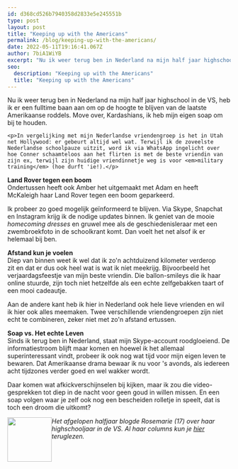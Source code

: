 ```yaml
---
id: d368cd526b7940358d2833e5e245551b
type: post
layout: post
title: "Keeping up with the Americans"
permalink: /blog/keeping-up-with-the-americans/
date: 2022-05-11T19:16:41.067Z
author: 7biA1WiYB
excerpt: "Nu ik weer terug ben in Nederland na mijn half jaar highschool in de VS, heb ik er een fulltime baan aan om op de hoogte te blijven van de laatste Amerikaanse roddels. Move over, Kardashians, ik heb mijn eigen soap om bij te houden.  "
seo:
  description: "Keeping up with the Americans"
  title: "Keeping up with the Americans"
---
```

Nu ik weer terug ben in Nederland na mijn half jaar highschool in de VS, heb ik er een fulltime baan aan om op de hoogte te blijven van de laatste Amerikaanse roddels. Move over, Kardashians, ik heb mijn eigen soap om bij te houden.  

    <p>In vergelijking met mijn Nederlandse vriendengroep is het in Utah net Hollywood: er gebeurt altijd wel wat. Terwijl ik de zoveelste Nederlandse schoolpauze uitzit, word ik via WhatsApp ingelicht over hoe Conner schaamteloos aan het flirten is met de beste vriendin van zijn ex, terwijl zijn huidige vriendinnetje weg is voor <em>military training</em> (hoe durft 'ie!).</p>
<p><strong>Land Rover tegen een boom</strong><br>Ondertussen heeft ook Amber het uitgemaakt met Adam en heeft McKaleigh haar Land Rover tegen een boom geparkeerd.</p>
<p>Ik probeer zo goed mogelijk geïnformeerd te blijven. Via Skype, Snapchat en Instagram krijg ik de nodige updates binnen. Ik geniet van de mooie <em>homecoming dresses</em> en gruwel mee als de geschiedenisleraar met een zwembroekfoto in de schoolkrant komt. Dan voelt het net alsof ik er helemaal bij ben.</p>
<p><strong>Afstand kun je voelen</strong><br>Diep van binnen weet ik wel dat ik zo'n achtduizend kilometer verderop zit en dat er dus ook heel wat is wat ik níet meekrijg. Bijvoorbeeld het verjaardagsfeestje van mijn beste vriendin. Die ballon-smileys die ik haar online stuurde, zijn toch niet hetzelfde als een echte zelfgebakken taart of een mooi cadeautje.</p>
<p>Aan de andere kant heb ik hier in Nederland ook hele lieve vrienden en wil ik hier ook alles meemaken. Twee verschillende vriendengroepen zijn niet echt te combineren, zeker niet met zo'n afstand ertussen.</p>
<p><strong>Soap vs. Het echte Leven</strong><br>Sinds ik terug ben in Nederland, staat mijn Skype-account roodgloeiend. De informatiestroom blijft maar komen en hoewel ik het allemaal superinteressant vindt, probeer ik ook nog wat tijd voor mijn eigen leven te bewaren. Dat Amerikaanse drama bewaar ik nu voor 's avonds, als iedereen acht tijdzones verder goed en wel wakker wordt.</p>
<p>Daar komen wat afkickverschijnselen bij kijken, maar ik zou die video-gesprekken tot diep in de nacht voor geen goud in willen missen. En een soap volgen waar je zelf ook nog een bescheiden rolletje in speelt, dat is toch een droom die uitkomt? </p>
<p><div class="media media-element-container media-default media-float-left"><div id="file-5946" class="file file-image file-image-png">

        
  
  <div class="content">
    <img height="100" width="100" style="float: left;" class="media-element file-default" src="https://original.sevendays.nl/sites/default/files/Highschool%20USA.png" alt="">  </div>

  
</div>
</div><em>Het afgelopen halfjaar blogde Rosemarie (17) over haar highschooljaar in de VS. Al haar columns kun je <a href="https://original.sevendays.nl/highschoolhalfjaar">hier </a>teruglezen.</em>  

